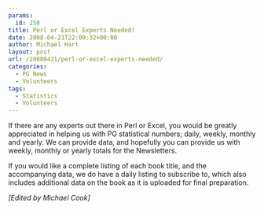 ```yaml
---
params:
  id: 258
title: Perl or Excel Experts Needed!
date: 2008-04-21T22:09:32+00:00
author: Michael Hart
layout: post
url: /20080421/perl-or-excel-experts-needed/
categories:
  - PG News
  - Volunteers
tags:
  - Statistics
  - Volunteers
---
```

If there are any experts out there in Perl or Excel, you would be greatly appreciated in helping us with PG statistical numbers; daily, weekly, monthly and yearly. We can provide data, and hopefully you can provide us with weekly, monthly or yearly totals for the Newsletters.

If you would like a complete listing of each book title, and the accompanying data, we do have a daily listing to subscribe to, which also includes additional data on the book as it is uploaded for final preparation.

_[Edited by Michael Cook]_
